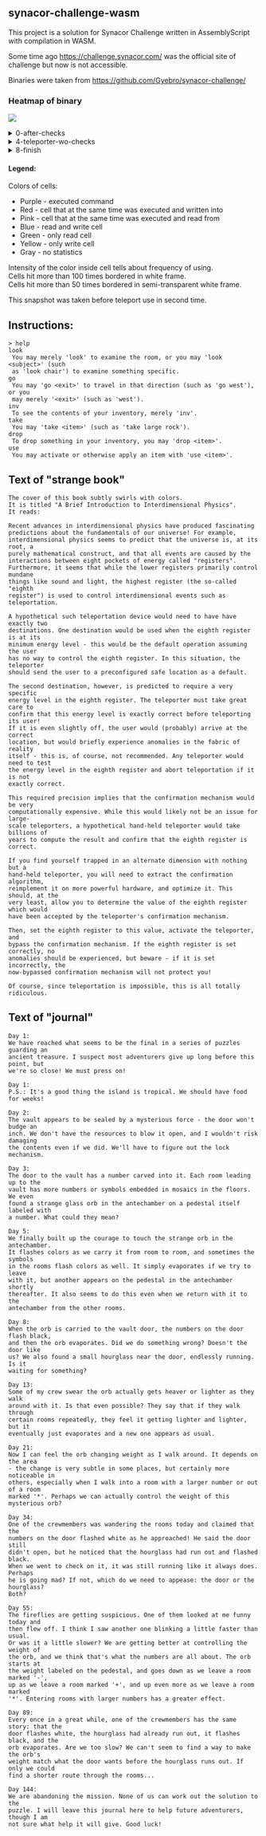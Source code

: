 ## synacor-challenge-wasm

This project is a solution for Synacor Challenge written in AssemblyScript with compilation in WASM.

Some time ago https://challenge.synacor.com/ was the official site of challenge but now is not accessible.

Binaries were taken from https://github.com/Gyebro/synacor-challenge/

### Heatmap of binary

![](./memmaps/8-beginning-wo-checks.png)

<details>
<summary>0-after-checks</summary>

![](./memmaps/0-after-checks.png)
</details>

<details>
<summary>4-teleporter-wo-checks</summary>

![](./memmaps/4-teleporter-wo-checks.png)
</details>

<details>
<summary>8-finish</summary>

![](./memmaps/8-finish.png)
</details>

#### Legend:

Colors of cells:

* Purple - executed command
* Red - cell that at the same time was executed and written into 
* Pink - cell that at the same time was executed and read from 
* Blue - read and write cell
* Green - only read cell
* Yellow - only write cell
* Gray - no statistics

Intensity of the color inside cell tells about frequency of using.  
Cells hit more than 100 times bordered in white frame.  
Cells hit more than 50 times bordered in semi-transparent white frame.

This snapshot was taken before teleport use in second time.

## Instructions:
```
> help
look
 You may merely 'look' to examine the room, or you may 'look <subject>' (such
 as 'look chair') to examine something specific.
go
 You may 'go <exit>' to travel in that direction (such as 'go west'), or you
 may merely '<exit>' (such as 'west').
inv
 To see the contents of your inventory, merely 'inv'.
take
 You may 'take <item>' (such as 'take large rock').
drop
 To drop something in your inventory, you may 'drop <item>'.
use
 You may activate or otherwise apply an item with 'use <item>'.
```

## Text of "strange book"

```text
The cover of this book subtly swirls with colors.
It is titled "A Brief Introduction to Interdimensional Physics".
It reads:

Recent advances in interdimensional physics have produced fascinating
predictions about the fundamentals of our universe! For example,
interdimensional physics seems to predict that the universe is, at its root, a
purely mathematical construct, and that all events are caused by the
interactions between eight pockets of energy called "registers".
Furthermore, it seems that while the lower registers primarily control mundane
things like sound and light, the highest register (the so-called "eighth
register") is used to control interdimensional events such as teleportation.

A hypothetical such teleportation device would need to have have exactly two
destinations. One destination would be used when the eighth register is at its
minimum energy level - this would be the default operation assuming the user
has no way to control the eighth register. In this situation, the teleporter
should send the user to a preconfigured safe location as a default.

The second destination, however, is predicted to require a very specific
energy level in the eighth register. The teleporter must take great care to
confirm that this energy level is exactly correct before teleporting its user!
If it is even slightly off, the user would (probably) arrive at the correct
location, but would briefly experience anomalies in the fabric of reality
itself - this is, of course, not recommended. Any teleporter would need to test
the energy level in the eighth register and abort teleportation if it is not
exactly correct.

This required precision implies that the confirmation mechanism would be very
computationally expensive. While this would likely not be an issue for large-
scale teleporters, a hypothetical hand-held teleporter would take billions of
years to compute the result and confirm that the eighth register is correct.

If you find yourself trapped in an alternate dimension with nothing but a
hand-held teleporter, you will need to extract the confirmation algorithm,
reimplement it on more powerful hardware, and optimize it. This should, at the
very least, allow you to determine the value of the eighth register which would
have been accepted by the teleporter's confirmation mechanism.

Then, set the eighth register to this value, activate the teleporter, and
bypass the confirmation mechanism. If the eighth register is set correctly, no
anomalies should be experienced, but beware - if it is set incorrectly, the
now-bypassed confirmation mechanism will not protect you!

Of course, since teleportation is impossible, this is all totally ridiculous.
```

## Text of "journal"

```text
Day 1:
We have reached what seems to be the final in a series of puzzles guarding an
ancient treasure. I suspect most adventurers give up long before this point, but
we're so close! We must press on!

Day 1:
P.S.: It's a good thing the island is tropical. We should have food for weeks!

Day 2:
The vault appears to be sealed by a mysterious force - the door won't budge an
inch. We don't have the resources to blow it open, and I wouldn't risk damaging
the contents even if we did. We'll have to figure out the lock mechanism.

Day 3:
The door to the vault has a number carved into it. Each room leading up to the
vault has more numbers or symbols embedded in mosaics in the floors. We even
found a strange glass orb in the antechamber on a pedestal itself labeled with
a number. What could they mean?

Day 5:
We finally built up the courage to touch the strange orb in the antechamber.
It flashes colors as we carry it from room to room, and sometimes the symbols
in the rooms flash colors as well. It simply evaporates if we try to leave
with it, but another appears on the pedestal in the antechamber shortly
thereafter. It also seems to do this even when we return with it to the
antechamber from the other rooms.

Day 8:
When the orb is carried to the vault door, the numbers on the door flash black,
and then the orb evaporates. Did we do something wrong? Doesn't the door like
us? We also found a small hourglass near the door, endlessly running. Is it
waiting for something?

Day 13:
Some of my crew swear the orb actually gets heaver or lighter as they walk
around with it. Is that even possible? They say that if they walk through
certain rooms repeatedly, they feel it getting lighter and lighter, but it
eventually just evaporates and a new one appears as usual.

Day 21:
Now I can feel the orb changing weight as I walk around. It depends on the area
- the change is very subtle in some places, but certainly more noticeable in
others, especially when I walk into a room with a larger number or out of a room
marked '*'. Perhaps we can actually control the weight of this mysterious orb?

Day 34:
One of the crewmembers was wandering the rooms today and claimed that the
numbers on the door flashed white as he approached! He said the door still
didn't open, but he noticed that the hourglass had run out and flashed black.
When we went to check on it, it was still running like it always does. Perhaps
he is going mad? If not, which do we need to appease: the door or the hourglass?
Both?

Day 55:
The fireflies are getting suspicious. One of them looked at me funny today and
then flew off. I think I saw another one blinking a little faster than usual.
Or was it a little slower? We are getting better at controlling the weight of
the orb, and we think that's what the numbers are all about. The orb starts at
the weight labeled on the pedestal, and goes down as we leave a room marked '-',
up as we leave a room marked '+', and up even more as we leave a room marked
'*'. Entering rooms with larger numbers has a greater effect.

Day 89:
Every once in a great while, one of the crewmembers has the same story: that the
door flashes white, the hourglass had already run out, it flashes black, and the
orb evaporates. Are we too slow? We can't seem to find a way to make the orb's
weight match what the door wants before the hourglass runs out. If only we could
find a shorter route through the rooms...

Day 144:
We are abandoning the mission. None of us can work out the solution to the
puzzle. I will leave this journal here to help future adventurers, though I am
not sure what help it will give. Good luck!
```
